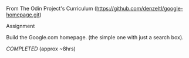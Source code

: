 From The Odin Project's Curriculum (https://github.com/denzeltl/google-homepage.git)


Assignment

Build the Google.com homepage. (the simple one with just a search box).


*COMPLETED* (approx ~8hrs)
